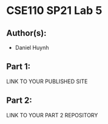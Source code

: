 # CSE110 SP21 Lab 5

## Author(s):
- Daniel Huynh

## Part 1:

LINK TO YOUR PUBLISHED SITE

## Part 2:

LINK TO YOUR PART 2 REPOSITORY